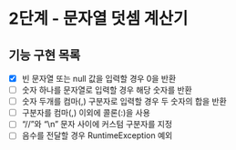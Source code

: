 # 2단계 - 문자열 덧셈 계산기
## 기능 구현 목록

- [X] 빈 문자열 또는 null 값을 입력할 경우 0을 반환
- [ ] 숫자 하나를 문자열로 입력할 경우 해당 숫자를 반환
- [ ] 숫자 두개를 컴마(,) 구분자로 입력할 경우 두 숫자의 합을 반환
- [ ] 구분자를 컴마(,) 이외에 콜론(:)을 사용
- [ ] “//”와 “\n” 문자 사이에 커스텀 구분자를 지정
- [ ] 음수를 전달할 경우 RuntimeException 예외
